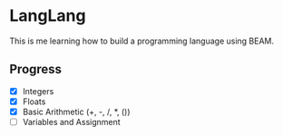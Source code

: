 # LangLang

This is me learning how to build a programming language using BEAM.

## Progress

- [x] Integers
- [x] Floats
- [x] Basic Arithmetic (+, -, /, *, ())
- [ ] Variables and Assignment
